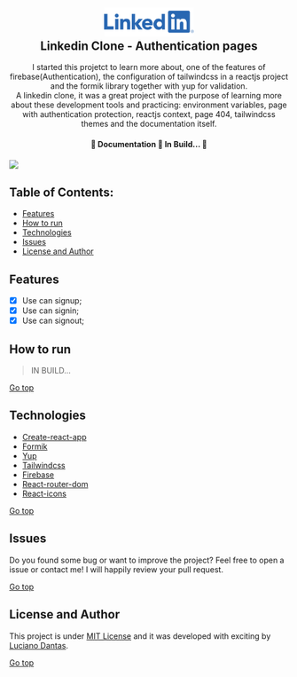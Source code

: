 <h2 align="center"><img src="./src/assets/images/logo_linkedin.png" width="162px"> <br>
Linkedin Clone - Authentication pages</h2>

<!-- #descrição -->
<p align="center">
I started this projetct to learn more about, one of the features of firebase(Authentication), the configuration of tailwindcss in a reactjs project and the formik library together with yup for validation. <br>
A linkedin clone, it was a great project with the purpose of learning more about these development tools and practicing: environment variables, page with authentication protection, reactjs context, page 404, tailwindcss themes and the documentation itself.</p>

<!-- #tatus do projeto -->
<h4 align="center">
	🚧  Documentation 🚀 In Build...  🚧
</h4>
<p></p>

<!-- #Screen -->

<img align="center" src="https://i.imgur.com/Wce8vSt.png" />
<p></p>

<!-- #tabela de conteudo -->

## Table of Contents:

- [Features](#features)
- [How to run](#how-to-run)
- [Technologies](#technologies)
- [Issues](#issues)
- [License and Author](#license-and-author)

## Features

- [x] Use can signup;
- [x] Use can signin;
- [x] Use can signout;

<!-- [Go top](#table-of-contents) -->

## How to run

> IN BUILD...

[Go top](#table-of-contents)

## Technologies

- [Create-react-app](https://create-react-app.dev/)
- [Formik](https://formik.org/)
- [Yup](https://github.com/jquense/yup)
- [Tailwindcss](https://tailwindcss.com/)
- [Firebase](https://firebase.google.com/)
- [React-router-dom](https://reactrouter.com/web/guides/quick-start)
- [React-icons](https://react-icons.github.io/react-icons/)

[Go top](#table-of-contents)

## Issues

Do you found some bug or want to improve the project? Feel free to open a issue or contact me! I will happily review your pull request.

[Go top](#table-of-contents)

## License and Author

This project is under [MIT License](https://github.com/ldantas-s/clone-linkedin-signin/blob/main/LICENSE) and it was developed with exciting by [Luciano Dantas](https://github.com/ldantas-s).

[Go top](#table-of-contents)
